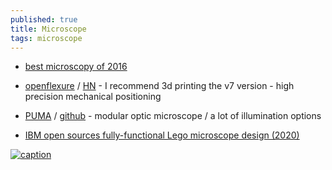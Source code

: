 ```yaml
---
published: true
title: Microscope
tags: microscope
---
```

- [best microscopy of 2016](https://arstechnica.com/science/2016/10/a-sense-of-scale-the-best-microscopy-of-2016/)

- [openflexure](https://openflexure.org/) / [HN](https://news.ycombinator.com/item?id=30577258) -  I recommend 3d printing the v7 version - high precision mechanical positioning 
- [PUMA](https://www.youtube.com/c/PUMAMicroscope/videos) / [github](https://github.com/TadPath/PUMA) - modular optic microscope / a lot of illumination options

- [IBM open sources fully-functional Lego microscope design (2020) ](https://news.ycombinator.com/item?id=30576285)

[![caption](https://cdn.arstechnica.net/wp-content/uploads/2016/10/Siwanowicz_1-980x1087.jpg)](https://arstechnica.com/science/2016/10/a-sense-of-scale-the-best-microscopy-of-2016/)
